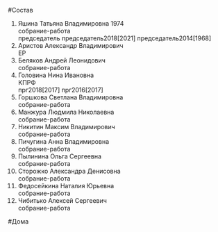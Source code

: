 #Состав  
1. Яшина Татьяна Владимировна 1974  
    собрание-работа  
    председатель председатель2018[2021] председатель2014[1968]  
2. Аристов Александр Владимирович  
    ЕР  
3. Беляков Андрей Леонидович  
    собрание-работа  
4. Головина Нина Ивановна  
    КПРФ  
    прг2018[2017] прг2016[2017]  
5. Горшкова Светлана Владимировна  
    собрание-работа  
6. Манжура Людмила Николаевна  
    собрание-работа  
7. Никитин Максим Владимирович  
    собрание-работа  
8. Пичугина Анна Владимировна  
    собрание-работа  
9. Пылинина Ольга Сергеевна  
    собрание-работа  
10. Сторожко Александра Денисовна  
    собрание-работа  
11. Федосейкина Наталия Юрьевна  
    собрание-работа  
12. Чибитько Алексей Сергеевич  
    собрание-работа  
  
#Дома  
